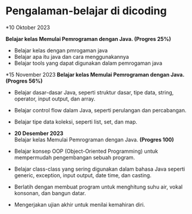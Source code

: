 # Pengalaman-belajar di dicoding

*10 Oktober 2023

**Belajar kelas Memulai Pemrograman dengan Java. (Progres 25%)**<br>
* Belajar kelas dengan pmrogaman java
* Belajar apa itu java dan cara menggunakannya
* Belajar tools yang dapat digunakan dalam pemrogaman java

*15 November 2023
**Belajar kelas Memulai Pemrograman dengan Java. (Progres 56%)**<br>
* Belajar dasar-dasar Java, seperti struktur dasar, tipe data, string, operator, input output, dan array.
* Belajar control flow dalam Java, seperti perulangan dan percabangan.
* Belajar tipe data koleksi, seperti list, set, dan map.

* **20 Desember 2023**<br>
Belajar kelas Memulai Pemrograman dengan Java. __(Progres 100)__
* Belajar konsep OOP (Object-Oriented Programming) untuk mempermudah pengembangan sebuah program.
* Belajar class-class yang sering digunakan dalam bahasa Java seperti generic, exception, input output, date time, dan casting.
* Berlatih dengan membuat program untuk menghitung suhu air, vokal konsonan, dan bangun datar.
* Mengerjakan ujian akhir untuk menilai kemahiran diri.
